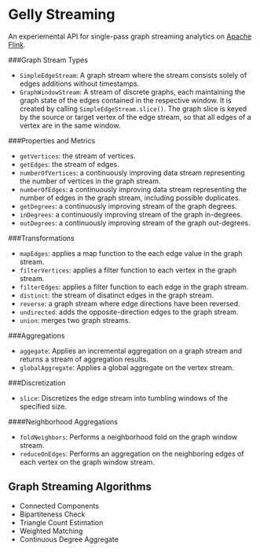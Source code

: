 Gelly Streaming
===============

An experiemental API for single-pass graph streaming analytics on [Apache Flink](https://flink.apache.org/).

###Graph Stream Types

* `SimpleEdgeStream`: A graph stream where the stream consists solely of edges additions without timestamps.
* `GraphWindowStream`: A stream of discrete graphs, each maintaining the graph state of the edges contained in the respective window. It is created by calling `SimpleEdgeStream.slice()`. The graph slice is keyed by the source or target vertex of the edge stream, so that all edges of a vertex are in the same window.

###Properties and Metrics

* `getVertices`: the stream of vertices.
* `getEdges`: the stream of edges.
* `numberOfVertices`: a continuously improving data stream representing the number of vertices in the graph stream.
* `numberOfEdges`: a continuously improving data stream representing the number of edges in the graph stream, including possible duplicates.
* `getDegrees`: a continuously improving stream of the graph degrees.
* `inDegrees`: a continuously improving stream of the graph in-degrees.
* `outDegrees`: a continuously improving stream of the graph out-degrees.


###Transformations

* `mapEdges`: applies a map function to the each edge value in the graph stream.
* `filterVertices`: applies a filter function to each vertex in the graph stream.
* `filterEdges`: applies a filter function to each edge in the graph stream.
* `distinct`: the stream of disatinct edges in the graph stream.
* `reverse`: a graph stream where edge directions have been reversed.
* `undirected`: adds the opposite-direction edges to the graph stream.
* `union`: merges two graph streams.


###Aggregations

* `aggegate`: Applies an incremental aggregation on a graph stream and returns a stream of aggregation results.
* `globalAggregate`: Applies a global aggregate on the vertex stream.

###Discretization

* `slice`: Discretizes the edge stream into tumbling windows of the specified size.

####Neighborhood Aggregations

* `foldNeighbors`: Performs a neighborhood fold on the graph window stream.
* `reduceOnEdges`: Performs an aggregation on the neighboring edges of each vertex on the graph window stream.


## Graph Streaming Algorithms

* Connected Components
* Bipartiteness Check
* Triangle Count Estimation
* Weighted Matching
* Continuous Degree Aggregate
